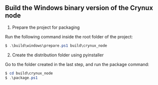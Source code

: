 ## Build the Windows binary version of the Crynux node

1. Prepare the project for packaging

Run the following command inside the root folder of the project:

```powershell
$ .\build\windows\prepare.ps1 build\crynux_node
```

2. Create the distribution folder using pyinstaller

Go to the folder created in the last step, and run the package command:

```powershell
$ cd build\crynux_node
$ .\package.ps1
```
